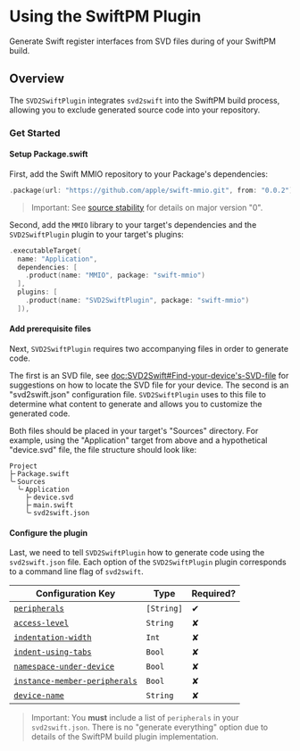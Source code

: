 # Using the SwiftPM Plugin

Generate Swift register interfaces from SVD files during of your SwiftPM build. 

## Overview

The `SVD2SwiftPlugin` integrates `svd2swift` into the SwiftPM build process, allowing you to exclude generated source code into your repository.

### Get Started

#### Setup Package.swift

First, add the Swift MMIO repository to your Package's dependencies:

```swift
.package(url: "https://github.com/apple/swift-mmio.git", from: "0.0.2"),
```

> Important: See [source stability](https://github.com/apple/swift-mmio#source-stability) for details on major version "0".

Second, add the `MMIO` library to your target's dependencies and the `SVD2SwiftPlugin` plugin to your target's plugins:

```swift
.executableTarget(
  name: "Application",
  dependencies: [
    .product(name: "MMIO", package: "swift-mmio")
  ],
  plugins: [
    .product(name: "SVD2SwiftPlugin", package: "swift-mmio")
  ]),
```

#### Add prerequisite files

Next, `SVD2SwiftPlugin` requires two accompanying files in order to generate code.

The first is an SVD file, see <doc:SVD2Swift#Find-your-device's-SVD-file> for suggestions on how to locate the SVD file for your device. The second is an "svd2swift.json" configuration file. `SVD2SwiftPlugin` uses to this file to determine what content to generate and allows you to customize the generated code. 

Both files should be placed in your target's "Sources" directory. For example, using the "Application" target from above and a hypothetical "device.svd" file, the file structure should look like:

```console
Project
├╴Package.swift
╰╴Sources
  ╰╴Application
    ├╴device.svd
    ├╴main.swift
    ╰╴svd2swift.json
```

#### Configure the plugin

Last, we need to tell `SVD2SwiftPlugin` how to generate code using the `svd2swift.json` file. Each option of the `SVD2SwiftPlugin` plugin corresponds to a command line flag of `svd2swift`.

| Configuration Key                                                                 | Type       | Required?  |
| --------------------------------------------------------------------------------- | ---------- | ---------- |
| [`peripherals`](<doc:UsingSVD2Swift#Peripherals>)                                 | `[String]` | ✔          | 
| [`access-level`](<doc:UsingSVD2Swift#Access-Level>)                               | `String`   | ✘          | 
| [`indentation-width`](<doc:UsingSVD2Swift#Indentation-Width>)                     | `Int`      | ✘          | 
| [`indent-using-tabs`](<doc:UsingSVD2Swift#Indent-Using-Tabs>)                     | `Bool`     | ✘          | 
| [`namespace-under-device`](<doc:UsingSVD2Swift#Namespace-Under-Device>)           | `Bool`     | ✘          | 
| [`instance-member-peripherals`](<doc:UsingSVD2Swift#Instance-Member-Peripherals>) | `Bool`     | ✘          | 
| [`device-name`](<doc:UsingSVD2Swift#Device-Name>)                                 | `String`   | ✘          | 

> Important: You **must** include a list of `peripherals` in your `svd2swift.json`. There is no "generate everything" option due to details of the SwiftPM build plugin implementation.
